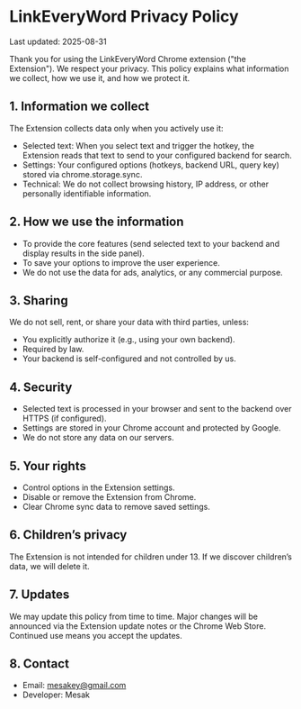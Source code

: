 # LinkEveryWord Privacy Policy

Last updated: 2025-08-31

Thank you for using the LinkEveryWord Chrome extension ("the Extension"). We respect your privacy. This policy explains what information we collect, how we use it, and how we protect it.

## 1. Information we collect
The Extension collects data only when you actively use it:
- Selected text: When you select text and trigger the hotkey, the Extension reads that text to send to your configured backend for search.
- Settings: Your configured options (hotkeys, backend URL, query key) stored via chrome.storage.sync.
- Technical: We do not collect browsing history, IP address, or other personally identifiable information.

## 2. How we use the information
- To provide the core features (send selected text to your backend and display results in the side panel).
- To save your options to improve the user experience.
- We do not use the data for ads, analytics, or any commercial purpose.

## 3. Sharing
We do not sell, rent, or share your data with third parties, unless:
- You explicitly authorize it (e.g., using your own backend).
- Required by law.
- Your backend is self-configured and not controlled by us.

## 4. Security
- Selected text is processed in your browser and sent to the backend over HTTPS (if configured).
- Settings are stored in your Chrome account and protected by Google.
- We do not store any data on our servers.

## 5. Your rights
- Control options in the Extension settings.
- Disable or remove the Extension from Chrome.
- Clear Chrome sync data to remove saved settings.

## 6. Children’s privacy
The Extension is not intended for children under 13. If we discover children’s data, we will delete it.

## 7. Updates
We may update this policy from time to time. Major changes will be announced via the Extension update notes or the Chrome Web Store. Continued use means you accept the updates.

## 8. Contact
- Email: mesakey@gmail.com
- Developer: Mesak
